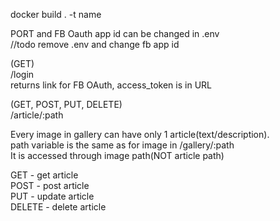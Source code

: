 docker build . -t name

PORT and FB Oauth app id can be changed in .env  
//todo remove .env and change fb app id  

(GET)  
/login  
returns link for FB OAuth, access_token is in URL  

(GET, POST, PUT, DELETE)  
/article/:path  

Every image in gallery can have only 1 article(text/description).  
path variable is the same as for image in /gallery/:path  
It is accessed through image path(NOT article path)  

GET - get article  
POST - post article  
PUT - update article  
DELETE - delete article  
